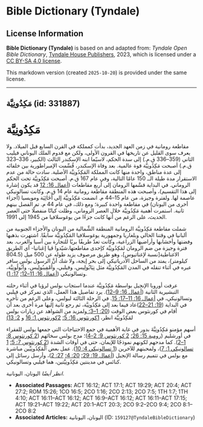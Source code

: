 # Bible Dictionary (Tyndale)

## License Information

**Bible Dictionary (Tyndale)** is based on and adapted from: _Tyndale Open Bible Dictionary_, [Tyndale House Publishers](https://tyndaleopenresources.com/), 2023, which is licensed under a [CC BY-SA 4.0 license](https://creativecommons.org/licenses/by-sa/4.0/legalcode.en).

This markdown version (created `2025-10-20`) is provided under the same license.



--------------------------------

## مَكِدُونِيَّة (id: 331887)

مَكِدُونِيَّة
=============

مقاطعة رومانية في زمن العهد الجديد، بدأت كمملكة في القرن السابع قبل الميلاد. ولا يعرف سوى القليل عن تاريخها في القرون الأولى، ولكن مع قدوم الملك اليوناني فيليب الثاني (359–336 ق.م.) إلى سدة الحكم، لاسيّما ابنه الإسكندر الثالث (الكبير، 336–323 ق.م.) أصبحت مَكِدُونِيَّة قوة عالمية. بعد وفاة الإسكندر، قُسِّمت الإمبراطورية بين خلفائه إلى عدة مناطق، واحدة منها كانت المملكة المَكِدُونِيَّة الأصلية. سادت حالة من عدم الاستقرار مدة طيلة الــ 150 عامًا التالية، وفي عام 167 ق.م. أصبحت مَكِدُونِيَّة تحت الحكم الروماني. في البداية قسَّمها الرومان إلى أربع مقاطعات ([أعمال 16: 12](https://ref.ly/Acts16:12) قد يكون إشارة إلى هذا التقسيم)، وأصبحت هذه المنطقة مقاطعة رومانية عام 14 ق.م. وكانت تسالونيكي عاصمة لها. ولفترة وجيزة، من عام 15–44 م. انضمت مَكِدُونِيَّة إلى أَخَائِيَة ومويسيا (أجزاء أخرى من اليونان) في مقاطعة واحدة كبيرة؛ ومع ذلك، في عام 44 م. تم الفصل بينهم ثانية. استمرت أهمية مَكِدُونِيَّة خلال العصر الروماني، وظلت كيانًا منفصلًا حتى العصر الحديث، على الرغم من أنها كانت جزءًا من يوغوسلافيا من 1945 إلى 1991\.

شملت مقاطعة مَكِدُونِيَّة الرومانية المنطقة الشِّمالية من اليونان والأجزاء الجنوبية من ألبانيا في وقتنا الحالي وبلغاريا وجمهورية يوغوسلافيا المَكِدُونِيَّة سابقًا. اشتهرت بذهبها وفضتها وأخشابها وأراضيها الزراعية، وكانت تعدّ طريقًا بريًا للتجارة بين أسيا والغرب. بعد فترة وجيزة من ضم الرومان لمَكِدُونِيَّة كإحدى مقاطعتها،شيّدوا ڤيا إڠناتيا\- أي الطريق الاغناطية\[نسبة لإغناتيوس]، وهو طريق مرصوف يزيد طوله عن 500 ميل (804\.5 كيلومتر)، يمتد من الساحل الأدرياتيكي إلى بحر إيجة، ولا شك أنَّ الرسول بولس سافر عبره في أثناء تنقله في المدن المَكِدُونِيَّة مثل نِيَابُولِيس، وفيلبي، وأَمْفِيبُولِيس، وأَبُولُونِيَّة، وتسالونيكي ([أعمال 16: 11–12؛](https://ref.ly/Acts16:11-Acts16:12) [17: 1](https://ref.ly/Acts17:1)).

عرفت أوروبا الإنجيل بواسطة مَكِدُونِيَّة عندما استجاب بولس لرؤيا في أثناء رحلته التبشيرية الثانية ([أعمال 16: 9–12](https://ref.ly/Acts16:9-Acts16:12)). يرد تفاصيل هذا العمل، الذي تمركز في فيلبي وتسالونيكي، في [أعمال 16: 11–17: 15](https://ref.ly/Acts16:11-Acts17:15). في الرحلة الثالثة لبولس، وعلى الرغم من تأخره في البداية ([19: 21–22](https://ref.ly/Acts19:21-Acts19:22))عاد فيما بعد إلى مَكِدُونِيَّة، ثم رجع ثانية إليها مرة أخرى بعد أن أقام في كورنثوس بعض الوقت ([20: 1–3؛ و](https://ref.ly/Acts20:1-Acts20:3)لمزيد من الشواهد عن زيارات بولس لمَكِدُونِيَّة انظر، [1كورنثوس 16: 5؛](https://ref.ly/1Cor16:5) [2كورنثوس 1: 16](https://ref.ly/2Cor1:16) و [2: 13\)](https://ref.ly/2Cor2:13)

أسهم مؤمنو مَكِدُونِيَّةَ بدور في غاية الأهمية في جمع الاحتياجات التي جمعها بولس للفقراء في أورشليم ([رومية 15: 26؛](https://ref.ly/Rom15:26) [2 كورنثوس 9: 2–4](https://ref.ly/2Cor9:2-2Cor9:4))؛ مدح بولس سخائهم ([2 كورنثوس 8: 1–2](https://ref.ly/2Cor8:1-2Cor8:2)). كما مدحهم لكونهم نموذجًا للإيمان، حتى في أوقات الشدة ([2 كورنثوس 7: 5؛](https://ref.ly/2Cor7:5) [1 تسالونيكي 1: 7](https://ref.ly/1Thess1:7))، ولمحبتهم للآخرين ([1 تسالونيكي 4: 10](https://ref.ly/1Thess4:10)). عمل بعض ٱلْمَكِدُونِيِّين مباشرة مع بولس في تتميم رسالة الإنجيل ([أعمال 19: 29؛](https://ref.ly/Acts19:29) [20: 4؛](https://ref.ly/Acts20:4) [27: 2](https://ref.ly/Acts27:2))، وأرسل رسائل إلى كنائس في مدينتين مَكِدُونِيَّتين، هما فيلبي وتسالونيكي.

*انظر أيضًا* اليونان، اليونانية.

* **Associated Passages:** ACT 16:12; ACT 17:1; ACT 19:29; ACT 20:4; ACT 27:2; ROM 15:26; 1CO 16:5; 2CO 1:16; 2CO 2:13; 2CO 7:5; 1TH 1:7; 1TH 4:10; ACT 16:11–ACT 16:12; ACT 16:9–ACT 16:12; ACT 16:11–ACT 17:15; ACT 19:21–ACT 19:22; ACT 20:1–ACT 20:3; 2CO 9:2–2CO 9:4; 2CO 8:1–2CO 8:2
* **Associated Articles:** اليونان، اليونانية (ID: `159127@TyndaleBibleDictionary`)

